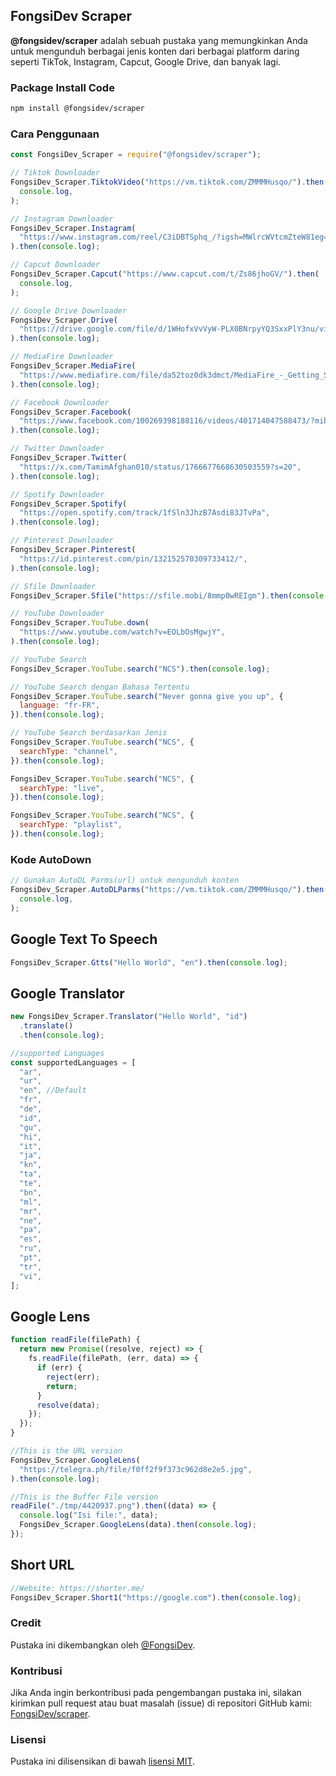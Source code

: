 ## FongsiDev Scraper

**@fongsidev/scraper** adalah sebuah pustaka yang memungkinkan Anda untuk mengunduh berbagai jenis konten dari berbagai platform daring seperti TikTok, Instagram, Capcut, Google Drive, dan banyak lagi.

### Package Install Code

```bash
npm install @fongsidev/scraper
```

### Cara Penggunaan

```javascript
const FongsiDev_Scraper = require("@fongsidev/scraper");

// Tiktok Downloader
FongsiDev_Scraper.TiktokVideo("https://vm.tiktok.com/ZMMMHusqo/").then(
  console.log,
);

// Instagram Downloader
FongsiDev_Scraper.Instagram(
  "https://www.instagram.com/reel/C3iDBTSphq_/?igsh=MWlrcWVtcmZteW81eg==",
).then(console.log);

// Capcut Downloader
FongsiDev_Scraper.Capcut("https://www.capcut.com/t/Zs86jhoGV/").then(
  console.log,
);

// Google Drive Downloader
FongsiDev_Scraper.Drive(
  "https://drive.google.com/file/d/1WHofxVvVyW-PLX0BNrpyYQ3SxxPlY3nu/view?usp=drivesdk",
).then(console.log);

// MediaFire Downloader
FongsiDev_Scraper.MediaFire(
  "https://www.mediafire.com/file/da52toz0dk3dmct/MediaFire_-_Getting_Started.pdf/file",
).then(console.log);

// Facebook Downloader
FongsiDev_Scraper.Facebook(
  "https://www.facebook.com/100269398188116/videos/401714047588473/?mibextid=rS40aB7S9Ucbxw6v",
).then(console.log);

// Twitter Downloader
FongsiDev_Scraper.Twitter(
  "https://x.com/TamimAfghan010/status/1766677668630503559?s=20",
).then(console.log);

// Spotify Downloader
FongsiDev_Scraper.Spotify(
  "https://open.spotify.com/track/1fSln3JhzB7Asdi83JTvPa",
).then(console.log);

// Pinterest Downloader
FongsiDev_Scraper.Pinterest(
  "https://id.pinterest.com/pin/132152570309733412/",
).then(console.log);

// Sfile Downloader
FongsiDev_Scraper.Sfile("https://sfile.mobi/8mmp0wREIgm").then(console.log);

// YouTube Downloader
FongsiDev_Scraper.YouTube.down(
  "https://www.youtube.com/watch?v=EOLbOsMgwjY",
).then(console.log);

// YouTube Search
FongsiDev_Scraper.YouTube.search("NCS").then(console.log);

// YouTube Search dengan Bahasa Tertentu
FongsiDev_Scraper.YouTube.search("Never gonna give you up", {
  language: "fr-FR",
}).then(console.log);

// YouTube Search berdasarkan Jenis
FongsiDev_Scraper.YouTube.search("NCS", {
  searchType: "channel",
}).then(console.log);

FongsiDev_Scraper.YouTube.search("NCS", {
  searchType: "live",
}).then(console.log);

FongsiDev_Scraper.YouTube.search("NCS", {
  searchType: "playlist",
}).then(console.log);
```

### Kode AutoDown

```javascript
// Gunakan AutoDL Parms(url) untuk mengunduh konten
FongsiDev_Scraper.AutoDLParms("https://vm.tiktok.com/ZMMMHusqo/").then(
  console.log,
);
```

## Google Text To Speech

```javascript
FongsiDev_Scraper.Gtts("Hello World", "en").then(console.log);
```

## Google Translator

```javascript
new FongsiDev_Scraper.Translator("Hello World", "id")
  .translate()
  .then(console.log);

//supported Languages
const supportedLanguages = [
  "ar",
  "ur",
  "en", //Default
  "fr",
  "de",
  "id",
  "gu",
  "hi",
  "it",
  "ja",
  "kn",
  "ta",
  "te",
  "bn",
  "ml",
  "mr",
  "ne",
  "pa",
  "es",
  "ru",
  "pt",
  "tr",
  "vi",
];
```

## Google Lens

```javascript
function readFile(filePath) {
  return new Promise((resolve, reject) => {
    fs.readFile(filePath, (err, data) => {
      if (err) {
        reject(err);
        return;
      }
      resolve(data);
    });
  });
}

//This is the URL version
FongsiDev_Scraper.GoogleLens(
  "https://telegra.ph/file/f0ff2f9f373c962d8e2e5.jpg",
).then(console.log);

//This is the Buffer File version
readFile("./tmp/4420937.png").then((data) => {
  console.log("Isi file:", data);
  FongsiDev_Scraper.GoogleLens(data).then(console.log);
});
```

## Short URL

```javascript
//Website: https://shorter.me/
FongsiDev_Scraper.Short1("https://google.com").then(console.log);
```

### Credit

Pustaka ini dikembangkan oleh [@FongsiDev](https://github.com/fongsidev).

### Kontribusi

Jika Anda ingin berkontribusi pada pengembangan pustaka ini, silakan kirimkan pull request atau buat masalah (issue) di repositori GitHub kami: [FongsiDev/scraper](https://github.com/fongsidev/scraper).

### Lisensi

Pustaka ini dilisensikan di bawah [lisensi MIT](https://opensource.org/licenses/MIT).
